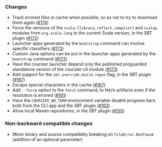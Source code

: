 ### Changes

* Track errored files in cache when possible, so as not to try to download them again ([#174])
* Force the versions of the `scala-{library,reflect,compiler}` and `scalap` modules from `org.scala-lang` to the current Scala version, in the SBT plugin ([#172])
* Launcher apps generated by the `bootstrap` command can involve specific classifiers ([#173])
* Custom Java options can be put in the launcher apps generated by the `bootstrap` command ([#173])
* Have the coursier launcher depend only the published proguarded standalone version of the coursier-cli module ([#173])
* Add support for the `sbt.override.build.repos` flag, in the SBT plugin ([#167])
* Escape special characters in the cache ([#167])
* Add `--force` option to the `fetch` command, to fetch artifacts even if the resolution is errored ([#161])
* Have the `COURSIER_NO_TERM` environment variable disable progress bars both from the CLI app and the SBT plugin ([#163])
* Allow local Maven repositories, in the SBT plugin ([#155])


[#155]: https://github.com/alexarchambault/coursier/pull/155
[#161]: https://github.com/alexarchambault/coursier/pull/161
[#163]: https://github.com/alexarchambault/coursier/pull/163
[#167]: https://github.com/alexarchambault/coursier/pull/167
[#172]: https://github.com/alexarchambault/coursier/pull/172
[#173]: https://github.com/alexarchambault/coursier/pull/173
[#174]: https://github.com/alexarchambault/coursier/pull/174

### Non-backward compatible changes

* Minor binary and source compatiblity breaking on `FileError.NotFound` (addition of an optional parameter)
